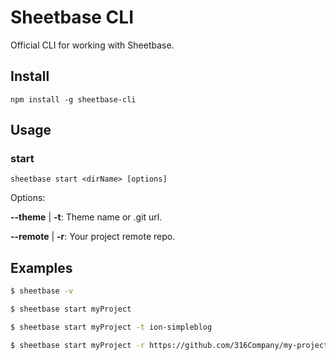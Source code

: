 # Sheetbase CLI

Official CLI for working with Sheetbase.

## Install

``npm install -g sheetbase-cli``

## Usage

### start

``sheetbase start <dirName> [options]``

Options:

**--theme** | **-t**: Theme name or .git url.

**--remote** | **-r**: Your project remote repo.

## Examples

```bash
$ sheetbase -v

$ sheetbase start myProject

$ sheetbase start myProject -t ion-simpleblog

$ sheetbase start myProject -r https://github.com/316Company/my-project.git

```